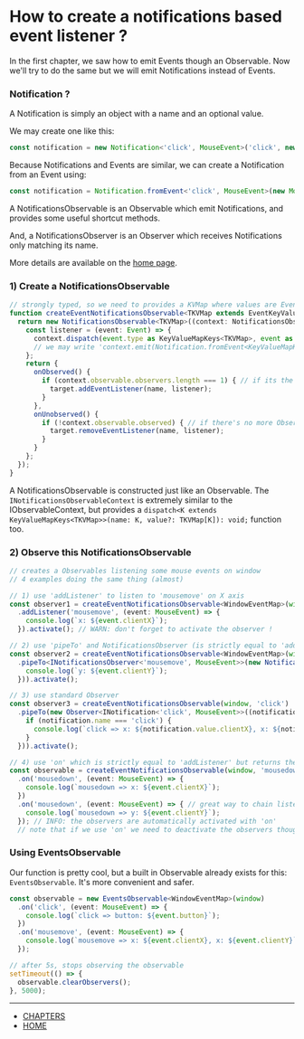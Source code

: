 # How to create a notifications based event listener ?

In the first chapter, we saw how to emit Events though an Observable.
Now we'll try to do the same but we will emit Notifications instead of Events.

### Notification ?
A Notification is simply an object with a name and an optional value.

We may create one like this:

```ts
const notification = new Notification<'click', MouseEvent>('click', new MouseEvent('click'));
```

Because Notifications and Events are similar, we can create a Notification from an Event using:
```ts
const notification = Notification.fromEvent<'click', MouseEvent>(new MouseEvent('click'));
```

A NotificationsObservable is an Observable which emit Notifications, and provides some useful shortcut methods.

And, a NotificationsObserver is an Observer which receives Notifications only matching its name.

More details are available on the [home page](../README.md#notifications).


### 1) Create a NotificationsObservable

```ts
// strongly typed, so we need to provides a KVMap where values are Events
function createEventNotificationsObservable<TKVMap extends EventKeyValueMapConstraint<TKVMap>>(target: EventTarget, name: KeyValueMapKeys<TKVMap>): INotificationsObservable<TKVMap> {
  return new NotificationsObservable<TKVMap>((context: NotificationsObservableContext<TKVMap>) => {
    const listener = (event: Event) => {
      context.dispatch(event.type as KeyValueMapKeys<TKVMap>, event as KeyValueMapValues<TKVMap>); // use dispatch instead of emit
      // we may write 'context.emit(Notification.fromEvent<KeyValueMapKeys<TKVMap>, KeyValueMapValues<TKVMap>>(event));' intead
    };
    return {
      onObserved() {
        if (context.observable.observers.length === 1) { // if its the first observer to observe this observable, create a listener
          target.addEventListener(name, listener);
        }
      },
      onUnobserved() {
        if (!context.observable.observed) { // if there's no more Observers for this Observable, we can stop the listener.
          target.removeEventListener(name, listener);
        }
      }
    };
  });
}
```

A NotificationsObservable is constructed just like an Observable.
The `INotificationsObservableContext` is extremely similar to the IObservableContext, but provides a `dispatch<K extends KeyValueMapKeys<TKVMap>>(name: K, value?: TKVMap[K]): void;` function too.


### 2) Observe this NotificationsObservable

```ts
// creates a Observables listening some mouse events on window
// 4 examples doing the same thing (almost)

// 1) use 'addListener' to listen to 'mousemove' on X axis
const observer1 = createEventNotificationsObservable<WindowEventMap>(window, 'mousemove')
  .addListener('mousemove', (event: MouseEvent) => {
    console.log(`x: ${event.clientX}`);
  }).activate(); // WARN: don't forget to activate the observer !

// 2) use 'pipeTo' and NotificationsObserver (is strictly equal to 'addListener')
const observer2 = createEventNotificationsObservable<WindowEventMap>(window, 'mousemove')
  .pipeTo<INotificationsObserver<'mousemove', MouseEvent>>(new NotificationsObserver<'mousemove', MouseEvent>('mousemove', (event: MouseEvent) => {
    console.log(`y: ${event.clientY}`);
  })).activate();

// 3) use standard Observer
const observer3 = createEventNotificationsObservable(window, 'click')
  .pipeTo(new Observer<INotification<'click', MouseEvent>>((notification: INotification<'click', MouseEvent>) => {
    if (notification.name === 'click') {
      console.log(`click => x: ${notification.value.clientX}, x: ${notification.value.clientY}`);
    }
  })).activate();

// 4) use 'on' which is strictly equal to 'addListener' but returns the observable instead of the observer
const observable = createEventNotificationsObservable(window, 'mousedown')
  .on('mousedown', (event: MouseEvent) => {
    console.log(`mousedown => x: ${event.clientX}`);
  })
  .on('mousedown', (event: MouseEvent) => { // great way to chain listeners
    console.log(`mousedown => y: ${event.clientY}`);
  }); // INFO: the observers are automatically activated with 'on'
  // note that if we use 'on' we need to deactivate the observers though observable.observes when releasing some resources !
```


### Using EventsObservable

Our function is pretty cool, but a built in Observable already exists for this: `EventsObservable`.
It's more convenient and safer.

```ts
const observable = new EventsObservable<WindowEventMap>(window)
  .on('click', (event: MouseEvent) => {
    console.log(`click => button: ${event.button}`);
  })
  .on('mousemove', (event: MouseEvent) => {
    console.log(`mousemove => x: ${event.clientX}, x: ${event.clientY}`);
  });

// after 5s, stops observing the observable
setTimeout(() => {
  observable.clearObservers();
}, 5000);
```


---
- [CHAPTERS](README.md)
- [HOME](../README.md)
